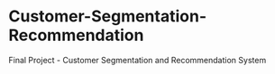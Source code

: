 # Customer-Segmentation-Recommendation

Final Project - Customer Segmentation and Recommendation System

